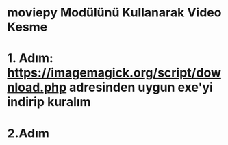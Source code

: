 # moviepy Modülünü Kullanarak Video Kesme

# 1. Adım: https://imagemagick.org/script/download.php adresinden uygun exe'yi indirip kuralım

# 2.Adım 
